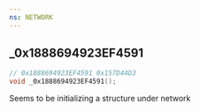 ```yaml
---
ns: NETWORK
---
```

## _0x1888694923EF4591

```c
// 0x1888694923EF4591 0x157D44D3
void _0x1888694923EF4591();
```

Seems to be initializing a structure under network

